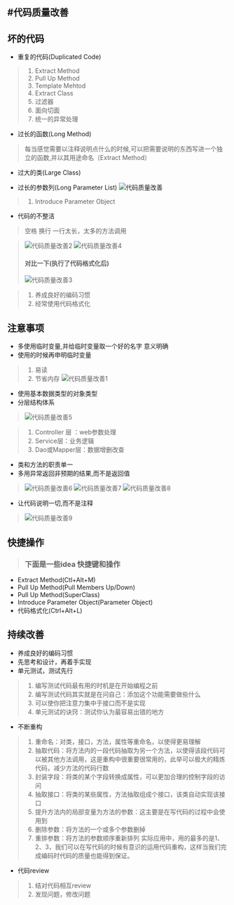 #代码质量改善
---

## 坏的代码

* 重复的代码(Duplicated Code)

> 1. Extract Method
> 2. Pull Up Method
> 3. Template Mehtod
> 4. Extract Class
> 5. 过滤器
> 6. 面向切面
> 7. 统一的异常处理

* 过长的函数(Long Method)

> 每当感觉需要以注释说明点什么的时候,可以把需要说明的东西写进一个独立的函数,并以其用途命名（Extract Method）

* 过大的类(Large Class)

* 过长的参数列(Long Parameter List)
![代码质量改善](code_quality_improve_images/代码质量改善.png)
> 1. Introduce Parameter Object

* 代码的不整洁

>  空格  换行 一行太长，太多的方法调用

> ![代码质量改善2](code_quality_improve_images/代码质量改善2.png)
> ![代码质量改善4](code_quality_improve_images/代码质量改善4.png)
> #### 对比一下(执行了代码格式化后)
> ![代码质量改善3](code_quality_improve_images/代码质量改善3.png)

> 1. 养成良好的编码习惯
> 2. 经常使用代码格式化

## 注意事项

* 多使用临时变量,并给临时变量取一个好的名字 意义明确
* 使用的时候再申明临时变量
> 1. 易读
> 2. 节省内存
> ![代码质量改善1](code_quality_improve_images/代码质量改善1.png)

* 使用基本数据类型的对象类型
* 分层结构体系
> ![代码质量改善5](code_quality_improve_images/代码质量改善5.png)

>  1. Controller 层 ：web参数处理
>  2. Service层：业务逻辑
>  3. Dao或Mapper层：数据增删改查

* 类和方法的职责单一
* 多用异常返回非预期的结果,而不是返回值
> ![代码质量改善6](code_quality_improve_images/代码质量改善6.png)
> ![代码质量改善7](code_quality_improve_images/代码质量改善7.png)
> ![代码质量改善8](code_quality_improve_images/代码质量改善8.png)

* 让代码说明一切,而不是注释
> ![代码质量改善9](code_quality_improve_images/代码质量改善9.png)

## 快捷操作
> ### 下面是一些idea 快捷键和操作
* Extract Method(Ctl+Alt+M)
* Pull Up Method(Pull Members Up/Down)
* Pull Up Method(SuperClass)
* Introduce Parameter Object(Parameter Object)
* 代码格式化(Ctrl+Alt+L)


## 持续改善
* 养成良好的编码习惯
* 先思考和设计，再着手实现
* 单元测试，测试先行

> 1. 编写测试代码最有用的时机是在开始编程之前
> 2. 编写测试代码其实就是在问自己：添加这个功能需要做些什么
> 3. 可以使你把注意力集中于接口而不是实现
> 4. 单元测试的诀窍：测试你认为最容易出错的地方

* 不断重构

> 1. 重命名：对类，接口，方法，属性等重命名，以使得更易理解
> 2. 抽取代码：将方法内的一段代码抽取为另一个方法，以使得该段代码可以被其他方法调用，这是重构中很重要很常用的，此举可以极大的精炼代码，减少方法的代码行数
> 3. 封装字段：将类的某个字段转换成属性，可以更加合理的控制字段的访问
> 4. 抽取接口：将类的某些属性，方法抽取组成个接口，该类自动实现该接口
> 5. 提升方法内的局部变量为方法的参数：这主要是在写代码的过程中会使用到
> 6. 删除参数：将方法的一个或多个参数删掉
> 7. 重排参数：将方法的参数顺序重新排列
实际应用中，用的最多的是1、2、3，我们可以在写代码的时候有意识的运用代码重构，这样当我们完成编码时代码的质量也能得到保证。

* 代码review

> 1. 结对代码相互review
> 2. 发现问题，修改问题
